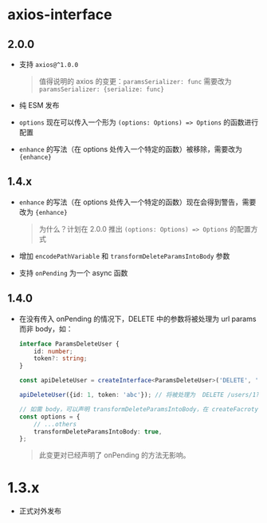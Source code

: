 # axios-interface

## 2.0.0

- 支持 `axios@^1.0.0`

    > 值得说明的 axios 的变更：`paramsSerializer: func` 需要改为 `paramsSerializer: {serialize: func}`

- 纯 ESM 发布

- `options` 现在可以传入一个形为 `(options: Options) => Options` 的函数进行配置

- `enhance` 的写法（在 options 处传入一个特定的函数）被移除，需要改为 `{enhance}`

## 1.4.x

- `enhance` 的写法（在 options 处传入一个特定的函数）现在会得到警告，需要改为 `{enhance}`

    > 为什么？计划在 2.0.0 推出 `(options: Options) => Options` 的配置方式

- 增加 `encodePathVariable` 和 `transformDeleteParamsIntoBody` 参数

- 支持 `onPending` 为一个 async 函数

## 1.4.0

- 在没有传入 onPending 的情况下，DELETE 中的参数将被处理为 url params 而非 body，如：
  
    ```typescript
    interface ParamsDeleteUser {
        id: number;
        token?: string;
    }
    
    const apiDeleteUser = createInterface<ParamsDeleteUser>('DELETE', '/users/{id}');
    
    apiDeleteUser({id: 1, token: 'abc'}); // 将被处理为  DELETE /users/1?token=abc
    
    // 如需 body，可以声明 transformDeleteParamsIntoBody，在 createFacroty、createInterface、request 阶段进行配置（在 1.4.x 推出）
    const options = {
        // ...others
        transformDeleteParamsIntoBody: true,
    };
    ```

    > 此变更对已经声明了 onPending 的方法无影响。

# 1.3.x

- 正式对外发布
